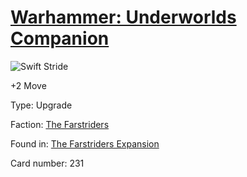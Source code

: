 # [Warhammer: Underworlds Companion](https://guidokessels.github.io/wh-underworlds)

  

![Swift Stride](https://warhammerunderworlds.com/wp-content/uploads/sites/6/2018/03/231_ENG.png)

+2 Move

Type: Upgrade

Faction: [The Farstriders](https://guidokessels.github.io/wh-underworlds/factions/the-farstriders)

Found in: [The Farstriders Expansion](https://guidokessels.github.io/wh-underworlds/locations/the-farstriders-expansion)

Card number: 231
